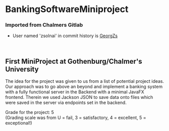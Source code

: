 # BankingSoftwareMiniproject

### Imported from Chalmers Gitlab

- User named 'zsolnai' in commit history is [GeorgZs](https://github.com/GeorgZs)
<br>

## First MiniProject at Gothenburg/Chalmer's University
The idea for the project was given to us from a list of potential project ideas. Our approach was to go above an beyond and implement a banking system with a fully functional server in the Backend with a minimal JavaFX frontend. Therein we used Jackson JSON to save data onto files which were saved in the server via endpoints set in the backend.

Grade for the project: 5
<br> (Grading scale was from U = fail, 3 = satisfactory, 4 = excellent, 5 = exceptional!)
